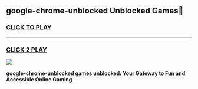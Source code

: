 
## google-chrome-unblocked Unblocked Games👋
<h3>
<a href="https://news.freeplayer.one?title=google-chrome-unblocked&ref=16F">CLICK TO PLAY</a></h3>
<hr>

<h3>
<a href="https://news.freeplayer.one?title=google-chrome-unblocked&ref=16F">CLICK 2 PLAY</a>
  
</h3>

<a href="https://news.freeplayer.one?title=google-chrome-unblocked&ref=16F/"><img src="https://clearcache.store/games.png"></a>


**google-chrome-unblocked games unblocked: Your Gateway to Fun and Accessible Online Gaming**
